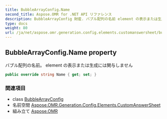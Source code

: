 ```yaml
---
title: BubbleArrayConfig.Name
second_title: Aspose.OMR for .NET API リファレンス
description: BubbleArrayConfig 財産. バブル配列の名前 element の表示または生成には関与しません
type: docs
weight: 80
url: /ja/net/aspose.omr.generation.config.elements.customanswersheet/bubblearrayconfig/name/
---
```

## BubbleArrayConfig.Name property

バブル配列の名前。 element の表示または生成には関与しません

```csharp
public override string Name { get; set; }
```

### 関連項目

* class [BubbleArrayConfig](../)
* 名前空間 [Aspose.OMR.Generation.Config.Elements.CustomAnswerSheet](../../bubblearrayconfig/)
* 組み立て [Aspose.OMR](../../../)


